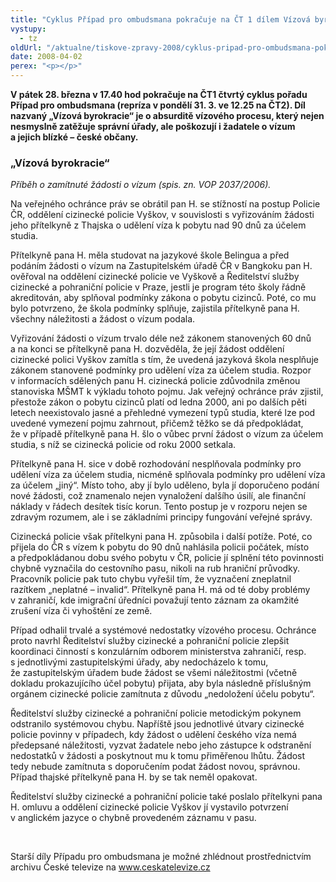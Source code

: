 ```yaml
---
title: "Cyklus Případ pro ombudsmana pokračuje na ČT 1 dílem Vízová byrokracie"
vystupy:
  - tz
oldUrl: "/aktualne/tiskove-zpravy-2008/cyklus-pripad-pro-ombudsmana-pokracuje-na-ct-1-dilem-vizova-byrokracie"
date: 2008-04-02
perex: "<p></p>"
---
```


<!-- imported from the old website -->

<p class="Normln-web"><span style="FONT-WEIGHT: bold">V</span><span style="FONT-WEIGHT: bold"> pátek </span><span style="FONT-WEIGHT: bold">28</span><span style="FONT-WEIGHT: bold">. března v 17.40 hod</span><span style="FONT-WEIGHT: bold"> </span><span style="FONT-WEIGHT: bold">pokračuje na ČT1 </span><span style="FONT-WEIGHT: bold">čtvrtý</span><span style="FONT-WEIGHT: bold"> cy</span><span style="FONT-WEIGHT: bold">kl</span><span style="FONT-WEIGHT: bold">u</span><span style="FONT-WEIGHT: bold">s</span><span style="FONT-WEIGHT: bold"> pořadu </span><span style="FONT-WEIGHT: bold">Případ pro ombudsmana</span><span style="FONT-WEIGHT: bold"> (repríza v pondělí </span><span style="FONT-WEIGHT: bold">3</span><span style="FONT-WEIGHT: bold">1</span><span style="FONT-WEIGHT: bold">. </span><span style="FONT-WEIGHT: bold">3</span><span style="FONT-WEIGHT: bold">. ve 12.25 na ČT2)</span><span style="FONT-WEIGHT: bold">. </span><span style="FONT-WEIGHT: bold">Díl nazvaný „</span><span style="FONT-WEIGHT: bold">Vízová byrokracie</span><span style="FONT-WEIGHT: bold">“ </span><span style="FONT-WEIGHT: bold">je o absurditě vízového procesu, který nejen nesmyslně zatěžuje správní úřady, ale poškozují i žadatele o vízum a jejich blízké – české občany. </span></p><h3 class="Nadpis2">„Vízová byrokracie“</h3><p class="Normln-web"><span style="FONT-STYLE: italic">Příběh</span><span style="FONT-STYLE: italic"> o </span><span style="FONT-STYLE: italic">zamítnuté žádosti o vízum</span><span style="FONT-STYLE: italic"> (spis. zn. VOP </span><span style="FONT-STYLE: italic">2037</span><span style="FONT-STYLE: italic">/200</span><span style="FONT-STYLE: italic">6</span><span style="FONT-STYLE: italic">). </span></p><p class="Normln-web">Na veřejného ochránce práv se obrátil pan H. se stížností na postup Policie ČR, oddělení cizinecké policie Vyškov, v souvislosti s vyřizováním žádosti jeho přítelkyně z Thajska o udělení víza k pobytu nad 90 dnů za účelem studia.</p><p class="Normln-web">Přítelkyně pana H. měla studovat na jazykové škole Belingua a před podáním žádosti o vízum na Zastupitelském úřadě ČR v Bangkoku pan H. ověřoval na oddělení cizinecké policie ve Vyškově a Ředitelství služby cizinecké a pohraniční policie v Praze, jestli je program této školy řádně akreditován, aby splňoval podmínky zákona o pobytu cizinců. Poté, co mu bylo potvrzeno, že škola podmínky splňuje, zajistila přítelkyně pana H. všechny náležitosti a žádost o vízum podala.</p><p class="Normln-web">Vyřizování žádosti o vízum trvalo déle než zákonem stanovených 60 dnů a na konci se přítelkyně pana H. dozvěděla, že její žádost oddělení cizinecké polici Vyškov zamítla s tím, že uvedená jazyková škola nesplňuje zákonem stanovené podmínky pro udělení víza za účelem studia. Rozpor v informacích sdělených panu H. cizinecká policie zdůvodnila změnou stanoviska MŠMT k výkladu tohoto pojmu. Jak veřejný ochránce práv zjistil, přestože zákon o pobytu cizinců platí od ledna 2000, ani po dalších pěti letech neexistovalo jasné a přehledné vymezení typů studia, které lze pod uvedené vymezení pojmu zahrnout, přičemž těžko se dá předpokládat, že v případě přítelkyně pana H. šlo o vůbec první žádost o vízum za účelem studia, s níž se cizinecká policie od roku 2000 setkala.</p><p class="Normln-web">Přítelkyně pana H. sice v době rozhodování nesplňovala podmínky pro udělení víza za účelem studia, nicméně splňovala podmínky pro udělení víza za účelem „jiný“. Místo toho, aby jí bylo uděleno, byla jí doporučeno podání nové žádosti, což znamenalo nejen vynaložení dalšího úsilí, ale finanční náklady v řádech desítek tisíc korun. Tento postup je v rozporu nejen se zdravým rozumem, ale i se základními principy fungování veřejné správy.</p><p class="Normln-web">Cizinecká policie však přítelkyni pana H. způsobila i další potíže. Poté, co přijela do ČR s vízem k pobytu do 90 dnů nahlásila policii počátek, místo a předpokládanou dobu svého pobytu v ČR, policie jí splnění této povinnosti chybně vyznačila do cestovního pasu, nikoli na rub hraniční průvodky. Pracovník policie pak tuto chybu vyřešil tím, že vyznačení zneplatnil razítkem „neplatné – invalid“. Přítelkyně pana H. má od té doby problémy v zahraničí, kde imigrační úředníci považují tento záznam za okamžité zrušení víza či vyhoštění ze země.</p><p class="Normln-web">Případ odhalil trvalé a systémové nedostatky vízového procesu. Ochránce proto navrhl Ředitelství služby cizinecké a pohraniční policie zlepšit koordinaci činností s konzulárním odborem ministerstva zahraničí, resp. s jednotlivými zastupitelskými úřady, aby nedocházelo k tomu, že zastupitelským úřadem bude žádost se všemi náležitostmi (včetně dokladu prokazujícího účel pobytu) přijata, aby byla následně příslušným orgánem cizinecké policie zamítnuta z důvodu „nedoložení účelu pobytu“.</p><p class="Normln-web">Ředitelství služby cizinecké a pohraniční policie metodickým pokynem odstranilo systémovou chybu. Napříště jsou jednotlivé útvary cizinecké policie povinny v případech, kdy žádost o udělení českého víza nemá předepsané náležitosti, vyzvat žadatele nebo jeho zástupce k odstranění nedostatků v žádosti a poskytnout mu k tomu přiměřenou lhůtu. Žádost tedy nebude zamítnuta s doporučením podat žádost novou, správnou. Případ thajské přítelkyně pana H. by se tak neměl opakovat.</p><p class="Normln-web">Ředitelství služby cizinecké a pohraniční policie také poslalo přítelkyni pana H. omluvu a oddělení cizinecké policie Vyškov jí vystavilo potvrzení v anglickém jazyce o chybně provedeném záznamu v pasu.</p><p class="Normln-web"> </p><p class="Normln">Starší díly Případu pro ombudsmana je možné zhlédnout prostřednictvím archivu České televize na <a href="TISKOVÉ%20ZPRÁVY%202008/www.ceskatelevize.cz">www.ceskatelevize.cz</a></p>
